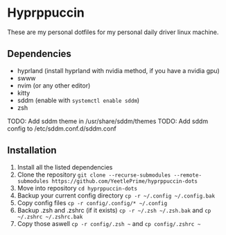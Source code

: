 # Hyprppuccin
These are my personal dotfiles for my personal daily driver linux machine.

## Dependencies
- hyprland (install hyprland with nvidia method, if you have a nvidia gpu)
- swww
- nvim (or any other editor)
- kitty
- sddm (enable with `systemctl enable sddm`)
- zsh

TODO: Add sddm theme in /usr/share/sddm/themes
TODO: Add sddm config to /etc/sddm.conf.d/sddm.conf

## Installation
1. Install all the listed dependencies
1. Clone the repository `git clone --recurse-submodules --remote-submodules https://github.com/YeetlePrime/hyprppuccin-dots`
1. Move into repository `cd hyprppuccin-dots`
1. Backup your current config directory `cp -r ~/.config ~/.config.bak`
1. Copy config files `cp -r config/.config/* ~/.config`
1. Backup .zsh and .zshrc (if it exists) `cp -r ~/.zsh ~/.zsh.bak` and `cp ~/.zshrc ~/.zshrc.bak`
1. Copy those aswell `cp -r config/.zsh ~` and `cp config/.zshrc ~`
